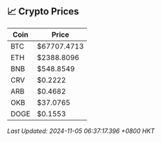 ## 📈 Crypto Prices

| Coin | Price |
| ---- | ----- |
| BTC | $67707.4713 |
| ETH | $2388.8096 |
| BNB | $548.8549 |
| CRV | $0.2222 |
| ARB | $0.4682 |
| OKB | $37.0765 |
| DOGE | $0.1553 |

_Last Updated: 2024-11-05 06:37:17.396 +0800 HKT_